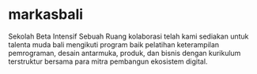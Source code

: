 # markasbali
Sekolah Beta Intensif Sebuah Ruang kolaborasi telah kami sediakan untuk talenta muda bali mengikuti program baik pelatihan keterampilan pemrograman, desain antarmuka, produk, dan bisnis dengan kurikulum terstruktur bersama para mitra pembangun ekosistem digital.
